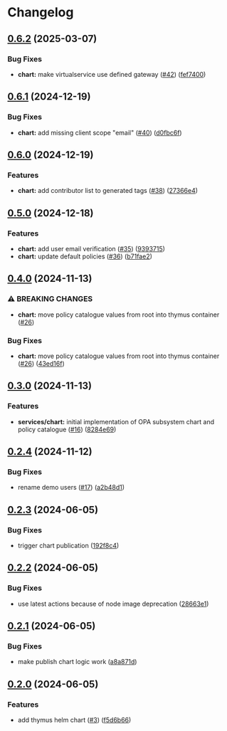 # Changelog

## [0.6.2](https://github.com/carbynestack/thymus/compare/chart-v0.6.1...chart-v0.6.2) (2025-03-07)


### Bug Fixes

* **chart:** make virtualservice use defined gateway ([#42](https://github.com/carbynestack/thymus/issues/42)) ([fef7400](https://github.com/carbynestack/thymus/commit/fef7400510843a6f699a10f3f5dcd7790bdaba0e))

## [0.6.1](https://github.com/carbynestack/thymus/compare/chart-v0.6.0...chart-v0.6.1) (2024-12-19)


### Bug Fixes

* **chart:** add missing client scope "email" ([#40](https://github.com/carbynestack/thymus/issues/40)) ([d0fbc6f](https://github.com/carbynestack/thymus/commit/d0fbc6f3ad120040dceb9d8b0cac24ac70bd4108))

## [0.6.0](https://github.com/carbynestack/thymus/compare/chart-v0.5.0...chart-v0.6.0) (2024-12-19)


### Features

* **chart:** add contributor list to generated tags ([#38](https://github.com/carbynestack/thymus/issues/38)) ([27366e4](https://github.com/carbynestack/thymus/commit/27366e450ecb9055e027ac2a96bc5a7360981153))

## [0.5.0](https://github.com/carbynestack/thymus/compare/chart-v0.4.0...chart-v0.5.0) (2024-12-18)


### Features

* **chart:** add user email verification ([#35](https://github.com/carbynestack/thymus/issues/35)) ([9393715](https://github.com/carbynestack/thymus/commit/9393715d301aeff3aa698b0324f96b2a77a44d91))
* **chart:** update default policies ([#36](https://github.com/carbynestack/thymus/issues/36)) ([b71fae2](https://github.com/carbynestack/thymus/commit/b71fae252ec77e6c4ad7ea916d6064f236efd211))

## [0.4.0](https://github.com/carbynestack/thymus/compare/chart-v0.3.0...chart-v0.4.0) (2024-11-13)


### ⚠ BREAKING CHANGES

* **chart:** move policy catalogue values from root into thymus container ([#26](https://github.com/carbynestack/thymus/issues/26))

### Bug Fixes

* **chart:** move policy catalogue values from root into thymus container ([#26](https://github.com/carbynestack/thymus/issues/26)) ([43ed16f](https://github.com/carbynestack/thymus/commit/43ed16fca5cffe053df09a6a08bda9ccce7d8ec6))

## [0.3.0](https://github.com/carbynestack/thymus/compare/chart-v0.2.4...chart-v0.3.0) (2024-11-13)


### Features

* **services/chart:** initial implementation of OPA subsystem chart and policy catalogue ([#16](https://github.com/carbynestack/thymus/issues/16)) ([8284e69](https://github.com/carbynestack/thymus/commit/8284e6916997ee98b57b229db03d718173eb3dc0))

## [0.2.4](https://github.com/carbynestack/thymus/compare/chart-v0.2.3...chart-v0.2.4) (2024-11-12)


### Bug Fixes

* rename demo users ([#17](https://github.com/carbynestack/thymus/issues/17)) ([a2b48d1](https://github.com/carbynestack/thymus/commit/a2b48d155236b8858229095dd76db25317c560b7))

## [0.2.3](https://github.com/carbynestack/thymus/compare/chart-v0.2.2...chart-v0.2.3) (2024-06-05)


### Bug Fixes

* trigger chart publication ([192f8c4](https://github.com/carbynestack/thymus/commit/192f8c4fc57a5b7c6ad336a08d7375ddce8d2656))

## [0.2.2](https://github.com/carbynestack/thymus/compare/chart-v0.2.1...chart-v0.2.2) (2024-06-05)


### Bug Fixes

* use latest actions because of node image deprecation ([28663e1](https://github.com/carbynestack/thymus/commit/28663e1db2bc66ebdd68016d28c183b35b05c3f8))

## [0.2.1](https://github.com/carbynestack/thymus/compare/chart-v0.2.0...chart-v0.2.1) (2024-06-05)


### Bug Fixes

* make publish chart logic work ([a8a871d](https://github.com/carbynestack/thymus/commit/a8a871d14ef5cb594a1cf17a726464e64b0805e5))

## [0.2.0](https://github.com/carbynestack/thymus/compare/chart-v0.1.0...chart-v0.2.0) (2024-06-05)


### Features

* add thymus helm chart ([#3](https://github.com/carbynestack/thymus/issues/3)) ([f5d6b66](https://github.com/carbynestack/thymus/commit/f5d6b6667c0ab9ae81306b7f56b25647dc97b09a))
